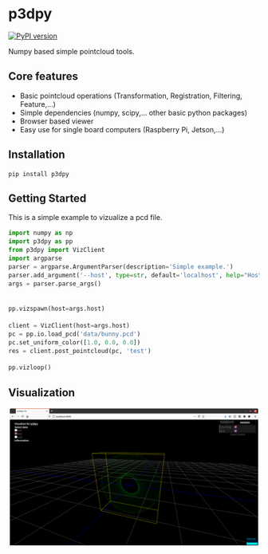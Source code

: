 # p3dpy

[![PyPI version](https://badge.fury.io/py/p3dpy.svg)](https://badge.fury.io/py/p3dpy)

Numpy based simple pointcloud tools.

## Core features

* Basic pointcloud operations (Transformation, Registration, Filtering, Feature,...)
* Simple dependencies (numpy, scipy,... other basic python packages)
* Browser based viewer
* Easy use for single board computers (Raspberry Pi, Jetson,...)

## Installation

```
pip install p3dpy
```

## Getting Started

This is a simple example to vizualize a pcd file.

```py
import numpy as np
import p3dpy as pp
from p3dpy import VizClient
import argparse
parser = argparse.ArgumentParser(description='Simple example.')
parser.add_argument('--host', type=str, default='localhost', help="Host address.")
args = parser.parse_args()


pp.vizspawn(host=args.host)

client = VizClient(host=args.host)
pc = pp.io.load_pcd('data/bunny.pcd')
pc.set_uniform_color([1.0, 0.0, 0.0])
res = client.post_pointcloud(pc, 'test')

pp.vizloop()
```

## Visualization
![viewer](https://raw.githubusercontent.com/WillRobotics/p3dpy/master/assets/viewer.png)

